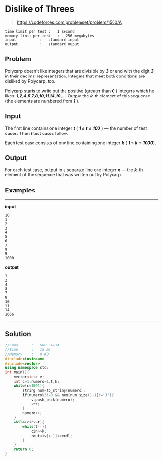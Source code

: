 # Dislike of Threes

> https://codeforces.com/problemset/problem/1560/A

```
time limit per test	:	1 second
memory limit per test	:	256 megabytes
input			:	standard input
output			:	standard ouput
```

## Problem

Polycarp doesn't like integers that are divisible by ***3*** or end with the digit ***3*** in their decimal representation. Integers that meet both conditions are disliked by Polycarp, too.

Polycarp starts to write out the positive (greater than ***0*** ) integers which he likes: ***1***,***2***,***4***,***5***,***7***,***8***,***10***,***11***,***14***,***16***,…. Output the ***k***-th element of this sequence (the elements are numbered from ***1*** ).

## Input

The first line contains one integer ***t*** ( ***1*** ≤ ***t*** ≤ ***100*** ) — the number of test cases. Then ***t*** test cases follow.

Each test case consists of one line containing one integer ***k*** ( ***1*** ≤ ***k*** ≤ ***1000***).

## Output

For each test case, output in a separate line one integer ***x*** — the ***k***-th element of the sequence that was written out by Polycarp.

## Examples

---
**input**
```
10
1
2
3
4
5
6
7
8
9
1000
```
**output**
```
1
2
4
5
7
8
10
11
14
1666
```
---

## Solution

```c++
//Lang		:	GNU C++14
//Time		:	15 ms
//Memory	:	0 KB
#include<iostream>
#include<vector>
using namespace std;
int main(){
	vector<int> v;
	int c=1,numero=1,t,k;
	while(c<1001){
		string num=to_string(numero);
		if(numero%3!=0 && num[num.size()-1]!='3'){
			v.push_back(numero);
			c++;
		}
		numero++;
	}
	while(cin>>t){
		while(t--){
			cin>>k;
			cout<<v[k-1]<<endl;
		}
	}
	return 0;
}
```
